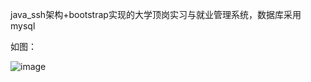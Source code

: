 java_ssh架构+bootstrap实现的大学顶岗实习与就业管理系统，数据库采用mysql


如图：

![image](https://github.com/jlygit/some_personal_project/blob/master/ui_show/dgsx.png)
